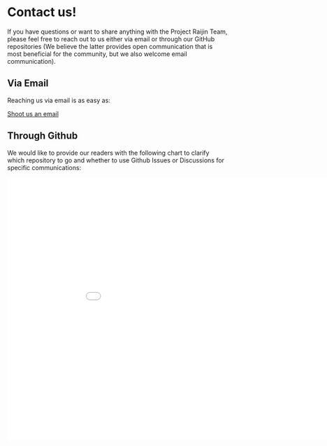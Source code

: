# Contact us!

If you have questions or want to share anything with the Project Raijin Team,
please feel free to reach out to us either via email or through our GitHub repositories (We believe
the latter provides open communication that is most beneficial for the community, but we also welcome
email communication).

## Via Email

Reaching us via email is as easy as:

<span class="d-flex justify-content-center py-4">
    <a href="mailto:projectraijin@googlegroups.com" role="button" class="btn btn-light btn-lg">
        Shoot us an email
    </a>
</span>

## Through Github

We would like to provide our readers with the following chart to clarify which repository to go and
whether to use Github Issues or Discussions for specific communications:

<embed src="_static/how_to_communicate_through_github.pdf" type="application/pdf" width="960" height="600">
